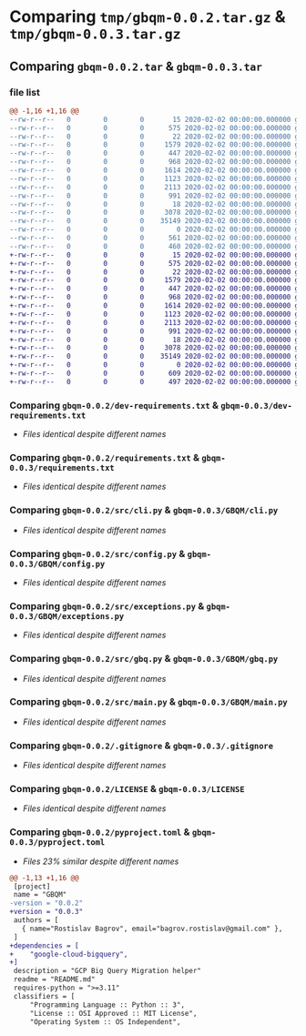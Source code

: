 # Comparing `tmp/gbqm-0.0.2.tar.gz` & `tmp/gbqm-0.0.3.tar.gz`

## Comparing `gbqm-0.0.2.tar` & `gbqm-0.0.3.tar`

### file list

```diff
@@ -1,16 +1,16 @@
--rw-r--r--   0        0        0       15 2020-02-02 00:00:00.000000 gbqm-0.0.2/dev-requirements.in
--rw-r--r--   0        0        0      575 2020-02-02 00:00:00.000000 gbqm-0.0.2/dev-requirements.txt
--rw-r--r--   0        0        0       22 2020-02-02 00:00:00.000000 gbqm-0.0.2/requirements.in
--rw-r--r--   0        0        0     1579 2020-02-02 00:00:00.000000 gbqm-0.0.2/requirements.txt
--rw-r--r--   0        0        0      447 2020-02-02 00:00:00.000000 gbqm-0.0.2/src/auth.py
--rw-r--r--   0        0        0      968 2020-02-02 00:00:00.000000 gbqm-0.0.2/src/cli.py
--rw-r--r--   0        0        0     1614 2020-02-02 00:00:00.000000 gbqm-0.0.2/src/config.py
--rw-r--r--   0        0        0     1123 2020-02-02 00:00:00.000000 gbqm-0.0.2/src/exceptions.py
--rw-r--r--   0        0        0     2113 2020-02-02 00:00:00.000000 gbqm-0.0.2/src/gbq.py
--rw-r--r--   0        0        0      991 2020-02-02 00:00:00.000000 gbqm-0.0.2/src/main.py
--rw-r--r--   0        0        0       18 2020-02-02 00:00:00.000000 gbqm-0.0.2/src/version.py
--rw-r--r--   0        0        0     3078 2020-02-02 00:00:00.000000 gbqm-0.0.2/.gitignore
--rw-r--r--   0        0        0    35149 2020-02-02 00:00:00.000000 gbqm-0.0.2/LICENSE
--rw-r--r--   0        0        0        0 2020-02-02 00:00:00.000000 gbqm-0.0.2/README.md
--rw-r--r--   0        0        0      561 2020-02-02 00:00:00.000000 gbqm-0.0.2/pyproject.toml
--rw-r--r--   0        0        0      460 2020-02-02 00:00:00.000000 gbqm-0.0.2/PKG-INFO
+-rw-r--r--   0        0        0       15 2020-02-02 00:00:00.000000 gbqm-0.0.3/dev-requirements.in
+-rw-r--r--   0        0        0      575 2020-02-02 00:00:00.000000 gbqm-0.0.3/dev-requirements.txt
+-rw-r--r--   0        0        0       22 2020-02-02 00:00:00.000000 gbqm-0.0.3/requirements.in
+-rw-r--r--   0        0        0     1579 2020-02-02 00:00:00.000000 gbqm-0.0.3/requirements.txt
+-rw-r--r--   0        0        0      447 2020-02-02 00:00:00.000000 gbqm-0.0.3/GBQM/auth.py
+-rw-r--r--   0        0        0      968 2020-02-02 00:00:00.000000 gbqm-0.0.3/GBQM/cli.py
+-rw-r--r--   0        0        0     1614 2020-02-02 00:00:00.000000 gbqm-0.0.3/GBQM/config.py
+-rw-r--r--   0        0        0     1123 2020-02-02 00:00:00.000000 gbqm-0.0.3/GBQM/exceptions.py
+-rw-r--r--   0        0        0     2113 2020-02-02 00:00:00.000000 gbqm-0.0.3/GBQM/gbq.py
+-rw-r--r--   0        0        0      991 2020-02-02 00:00:00.000000 gbqm-0.0.3/GBQM/main.py
+-rw-r--r--   0        0        0       18 2020-02-02 00:00:00.000000 gbqm-0.0.3/GBQM/version.py
+-rw-r--r--   0        0        0     3078 2020-02-02 00:00:00.000000 gbqm-0.0.3/.gitignore
+-rw-r--r--   0        0        0    35149 2020-02-02 00:00:00.000000 gbqm-0.0.3/LICENSE
+-rw-r--r--   0        0        0        0 2020-02-02 00:00:00.000000 gbqm-0.0.3/README.md
+-rw-r--r--   0        0        0      609 2020-02-02 00:00:00.000000 gbqm-0.0.3/pyproject.toml
+-rw-r--r--   0        0        0      497 2020-02-02 00:00:00.000000 gbqm-0.0.3/PKG-INFO
```

### Comparing `gbqm-0.0.2/dev-requirements.txt` & `gbqm-0.0.3/dev-requirements.txt`

 * *Files identical despite different names*

### Comparing `gbqm-0.0.2/requirements.txt` & `gbqm-0.0.3/requirements.txt`

 * *Files identical despite different names*

### Comparing `gbqm-0.0.2/src/cli.py` & `gbqm-0.0.3/GBQM/cli.py`

 * *Files identical despite different names*

### Comparing `gbqm-0.0.2/src/config.py` & `gbqm-0.0.3/GBQM/config.py`

 * *Files identical despite different names*

### Comparing `gbqm-0.0.2/src/exceptions.py` & `gbqm-0.0.3/GBQM/exceptions.py`

 * *Files identical despite different names*

### Comparing `gbqm-0.0.2/src/gbq.py` & `gbqm-0.0.3/GBQM/gbq.py`

 * *Files identical despite different names*

### Comparing `gbqm-0.0.2/src/main.py` & `gbqm-0.0.3/GBQM/main.py`

 * *Files identical despite different names*

### Comparing `gbqm-0.0.2/.gitignore` & `gbqm-0.0.3/.gitignore`

 * *Files identical despite different names*

### Comparing `gbqm-0.0.2/LICENSE` & `gbqm-0.0.3/LICENSE`

 * *Files identical despite different names*

### Comparing `gbqm-0.0.2/pyproject.toml` & `gbqm-0.0.3/pyproject.toml`

 * *Files 23% similar despite different names*

```diff
@@ -1,13 +1,16 @@
 [project]
 name = "GBQM"
-version = "0.0.2"
+version = "0.0.3"
 authors = [
   { name="Rostislav Bagrov", email="bagrov.rostislav@gmail.com" },
 ]
+dependencies = [
+    "google-cloud-bigquery",
+]
 description = "GCP Big Query Migration helper"
 readme = "README.md"
 requires-python = ">=3.11"
 classifiers = [
     "Programming Language :: Python :: 3",
     "License :: OSI Approved :: MIT License",
     "Operating System :: OS Independent",
```

